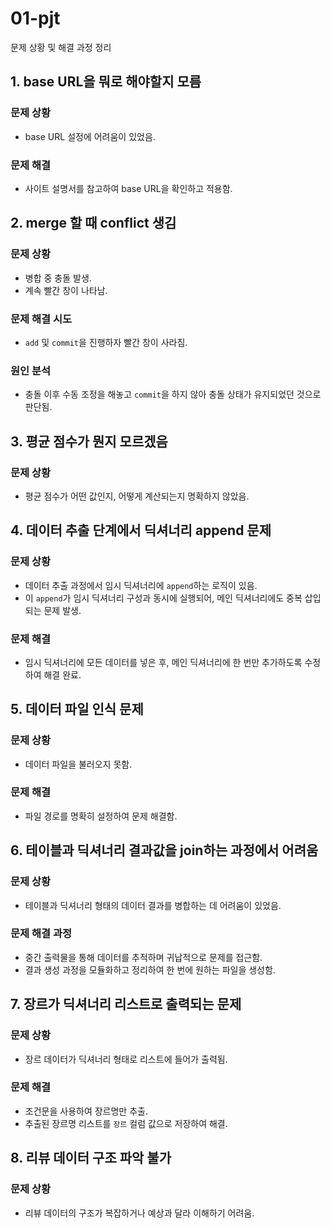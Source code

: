 # 01-pjt
  문제 상황 및 해결 과정 정리

## 1. base URL을 뭐로 해야할지 모름
### 문제 상황
* base URL 설정에 어려움이 있었음.

### 문제 해결
* 사이트 설명서를 참고하여 base URL을 확인하고 적용함.

## 2. merge 할 때 conflict 생김
### 문제 상황
* 병합 중 충돌 발생.
* 계속 빨간 창이 나타남.

### 문제 해결 시도
* `add` 및 `commit`을 진행하자 빨간 창이 사라짐.

### 원인 분석
* 충돌 이후 수동 조정을 해놓고 `commit`을 하지 않아 충돌 상태가 유지되었던 것으로 판단됨.

## 3. 평균 점수가 뭔지 모르겠음
### 문제 상황
* 평균 점수가 어떤 값인지, 어떻게 계산되는지 명확하지 않았음.

## 4. 데이터 추출 단계에서 딕셔너리 append 문제
### 문제 상황
* 데이터 추출 과정에서 임시 딕셔너리에 `append`하는 로직이 있음.
* 이 `append`가 임시 딕셔너리 구성과 동시에 실행되어, 메인 딕셔너리에도 중복 삽입되는 문제 발생.

### 문제 해결
* 임시 딕셔너리에 모든 데이터를 넣은 후, 메인 딕셔너리에 한 번만 추가하도록 수정하여 해결 완료.

## 5. 데이터 파일 인식 문제
### 문제 상황
* 데이터 파일을 불러오지 못함.

### 문제 해결
* 파일 경로를 명확히 설정하여 문제 해결함.

## 6. 테이블과 딕셔너리 결과값을 join하는 과정에서 어려움
### 문제 상황
* 테이블과 딕셔너리 형태의 데이터 결과를 병합하는 데 어려움이 있었음.

### 문제 해결 과정
* 중간 출력물을 통해 데이터를 추적하며 귀납적으로 문제를 접근함.
* 결과 생성 과정을 모듈화하고 정리하여 한 번에 원하는 파일을 생성함.

## 7. 장르가 딕셔너리 리스트로 출력되는 문제
### 문제 상황
* 장르 데이터가 딕셔너리 형태로 리스트에 들어가 출력됨.

### 문제 해결
* 조건문을 사용하여 장르명만 추출.
* 추출된 장르명 리스트를 `장르` 컬럼 값으로 저장하여 해결.

## 8. 리뷰 데이터 구조 파악 불가
### 문제 상황
* 리뷰 데이터의 구조가 복잡하거나 예상과 달라 이해하기 어려움.
